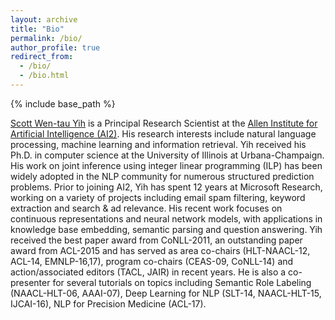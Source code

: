 ```yaml
---
layout: archive
title: "Bio"
permalink: /bio/
author_profile: true
redirect_from: 
  - /bio/
  - /bio.html
---
```


{% include base_path %}


[Scott Wen-tau Yih](http://scottyih.org) is a Principal Research Scientist at the [Allen Institute for Artificial Intelligence (AI2)](http://allenai.org). His research interests include natural language processing, machine learning and information retrieval.  Yih received his Ph.D. in computer science at the University of Illinois at Urbana-Champaign.  His work on joint inference using integer linear programming (ILP) has been widely adopted in the NLP community for numerous structured prediction problems. Prior to joining AI2, Yih has spent 12 years at Microsoft Research, working on a variety of projects including email spam filtering, keyword extraction and search & ad relevance. His recent work focuses on continuous representations and neural network models, with applications in knowledge base embedding, semantic parsing and question answering. Yih received the best paper award from CoNLL-2011, an outstanding paper award from ACL-2015 and has served as area co-chairs (HLT-NAACL-12, ACL-14, EMNLP-16,17), program co-chairs (CEAS-09, CoNLL-14) and action/associated editors (TACL, JAIR) in recent years. He is also a co-presenter for several tutorials on topics including Semantic Role Labeling (NAACL-HLT-06, AAAI-07), Deep Learning for NLP (SLT-14, NAACL-HLT-15, IJCAI-16), NLP for Precision Medicine (ACL-17).
